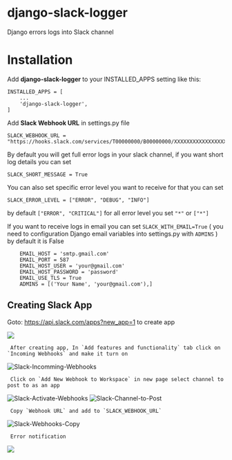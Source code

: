 # django-slack-logger
 
 Django errors logs into Slack channel

# Installation

Add **django-slack-logger** to your INSTALLED_APPS setting like this:

```
INSTALLED_APPS = [
    ...
    'django-slack-logger',
]
```
 Add **Slack Webhook URL** in settings.py file
```
SLACK_WEBHOOK_URL = "https://hooks.slack.com/services/T00000000/B00000000/XXXXXXXXXXXXXXXXXXXXXXXX"
```
By default you will get full error logs in your slack channel, if you want short log details you can set 
```
SLACK_SHORT_MESSAGE = True
```
You can also set specific error level you want to receive for that you can set
```
SLACK_ERROR_LEVEL = ["ERROR", "DEBUG", "INFO"] 
```
by default ``["ERROR", "CRITICAL"]`` for all error level you set ``"*"`` or  ``["*"]``

If you want to receive logs in email you can set `SLACK_WITH_EMAIL=True`  ( you need to configuration Django email  variables into settings.py with `ADMINS` ) by default it is False

```
	EMAIL_HOST = 'smtp.gmail.com'
    EMAIL_PORT = 587
    EMAIL_HOST_USER = 'your@gmail.com'
    EMAIL_HOST_PASSWORD = 'password'
    EMAIL_USE_TLS = True
    ADMINS = [('Your Name', 'your@gmail.com'),]
```
## Creating Slack App

   Goto: https://api.slack.com/apps?new_app=1 to create app


![](https://a.slack-edge.com/80588/img/api/articles/bolt/config_create_app.png)


	 After creating app, In `Add features and functionality` tab click on `Incoming Webhooks` and make it turn on
 
  
![Slack-Incomming-Webhooks](https://i.ibb.co/4SmHmdx/Slack-Incomming-Webhooks.png)


	 Click on `Add New Webhook to Workspace` in new page select channel to post to as an app
 
 ![Slack-Activate-Webhooks](https://i.ibb.co/ZGhW5FL/Slack-Activate-Webhooks.png)
![Slack-Channel-to-Post](https://i.ibb.co/9cFD2j2/Slack-Channel-to-Post.png) 
 
	 Copy `Webhook URL` and add to `SLACK_WEBHOOK_URL`
 


![Slack-Webhooks-Copy](https://i.ibb.co/sgGzD9P/Slack-Webhooks-Copy.png)

	 Error notification 
![](https://i.ibb.co/60myDdV/Slack-OUTPUT.png)

